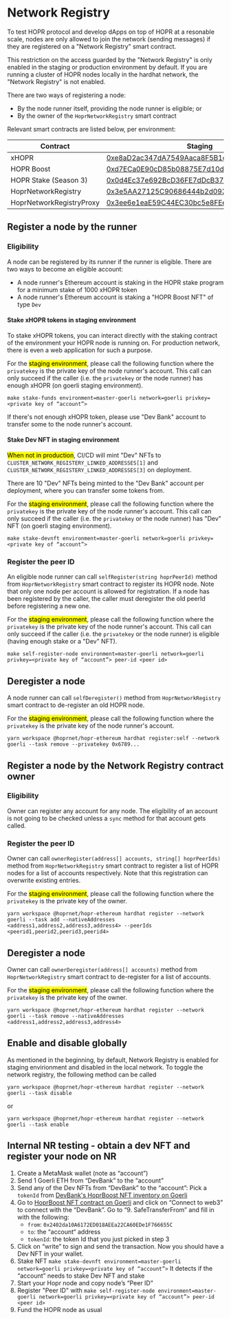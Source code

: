 # Network Registry

To test HOPR protocol and develop dApps on top of HOPR at a resonable scale, nodes are only allowed to join the network (sending messages) if they are registered on a "Network Registry" smart contract.

This restriction on the access guarded by the "Network Registry" is only enabled in the staging or production environment by default. If you are running a cluster of HOPR nodes locally in the hardhat network, the "Network Registry" is not enabled.

There are two ways of registering a node:

- By the node runner itself, providing the node runner is eligible; or
- By the owner of the `HoprNetworkRegistry` smart contract

Relevant smart contracts are listed below, per environment:

| Contract                 | Staging                                                                                                                      | Production                                                                                                                           |
| ------------------------ | ---------------------------------------------------------------------------------------------------------------------------- | ------------------------------------------------------------------------------------------------------------------------------------ |
| xHOPR                    | [0xe8aD2ac347dA7549Aaca8F5B1c5Bf979d85bC78F](https://goerli.etherscan.io/token/0xe8aD2ac347dA7549Aaca8F5B1c5Bf979d85bC78F)   | [0xD057604A14982FE8D88c5fC25Aac3267eA142a08](https://blockscout.com/xdai/mainnet/address/0xD057604A14982FE8D88c5fC25Aac3267eA142a08) |
| HOPR Boost               | [0xd7ECa0E90cD85b08875E7d10d4D25B274C6CC549](https://goerli.etherscan.io/token/0xd7eca0e90cd85b08875e7d10d4d25b274c6cc549)   | [0x43d13D7B83607F14335cF2cB75E87dA369D056c7](https://blockscout.com/xdai/mainnet/address/0x43d13D7B83607F14335cF2cB75E87dA369D056c7) |
| HOPR Stake (Season 3)    | [0x0d4Ec37e692BcD36FE7dDcB37a14358d7F44d72C](https://goerli.etherscan.io/address/0x0d4Ec37e692BcD36FE7dDcB37a14358d7F44d72C) | [0xae933331ef0bE122f9499512d3ed4Fa3896DCf20](https://blockscout.com/xdai/mainnet/address/0xae933331ef0bE122f9499512d3ed4Fa3896DCf20) |
| HoprNetworkRegistry      | [0x3e5AA27125C90686444b2d093BFe9b843E82D2F5](https://goerli.etherscan.io/address/0x3e5AA27125C90686444b2d093BFe9b843E82D2F5) |                                                                                                                                      |
| HoprNetworkRegistryProxy | [0x3ee6e1eaE59C44EC30bc5e8FEeE587f95C9F2626](https://goerli.etherscan.io/address/0x3ee6e1eaE59C44EC30bc5e8FEeE587f95C9F2626) |                                                                                                                                      |

## Register a node by the runner

### Eligibility

A node can be registered by its runner if the runner is eligible. There are two ways to become an eligible account:

- A node runner's Ethereum account is staking in the HOPR stake program for a minimum stake of 1000 xHOPR token
- A node runner's Ethereum account is staking a "HOPR Boost NFT" of type `Dev`

#### Stake xHOPR tokens in staging environment

To stake xHOPR tokens, you can interact directly with the staking contract of the environment your HOPR node is running on. For production network, there is even a web application for such a purpose.

For the <mark>staging environment</mark>, please call the following function where the `privatekey` is the private key of the node runner's account. This call can only succeed if the caller (i.e. the `privatekey` or the node runner) has enough xHOPR (on goerli staging environment).

```
make stake-funds environment=master-goerli network=goerli privkey=<private key of “account”>
```

If there's not enough xHOPR token, please use "Dev Bank" account to transfer some to the node runner's account.

#### Stake Dev NFT in staging environment

<mark>When not in production</mark>, CI/CD will mint "Dev" NFTs to `CLUSTER_NETWORK_REGISTERY_LINKED_ADDRESSES[1]` and `CLUSTER_NETWORK_REGISTERY_LINKED_ADDRESSES[3]` on deployment.

There are 10 "Dev" NFTs being minted to the "Dev Bank" account per deployment, where you can transfer some tokens from.

For the <mark>staging environment</mark>, please call the following function where the `privatekey` is the private key of the node runner's account. This call can only succeed if the caller (i.e. the `privatekey` or the node runner) has "Dev" NFT (on goerli staging environment).

```
make stake-devnft environment=master-goerli network=goerli privkey=<private key of “account”>
```

### Register the peer ID

An eligible node runner can call `selfRegister(string hoprPeerId)` method from `HoprNetworkRegistry` smart contract to register its HOPR node. Note that only one node per account is allowed for registration. If a node has been registered by the caller, the caller must deregister the old peerId before registering a new one.

For the <mark>staging environment</mark>, please call the following function where the `privatekey` is the private key of the node runner's account. This call can only succeed if the caller (i.e. the `privatekey` or the node runner) is eligible (having enough stake or a "Dev" NFT).

```
make self-register-node environment=master-goerli network=goerli privkey=<private key of “account”> peer-id <peer id>
```

## Deregister a node

A node runner can call `selfDeregister()` method from `HoprNetworkRegistry` smart contract to de-register an old HOPR node.

For the <mark>staging environment</mark>, please call the following function where the `privatekey` is the private key of the node runner's account.

```
yarn workspace @hoprnet/hopr-ethereum hardhat register:self --network goerli --task remove --privatekey 0x6789...
```

## Register a node by the Network Registry contract owner

### Eligibility

Owner can register any account for any node. The eligibility of an account is not going to be checked unless a `sync` method for that account gets called.

### Register the peer ID

Owner can call `ownerRegister(address[] accounts, string[] hoprPeerIds)` method from `HoprNetworkRegistry` smart contract to register a list of HOPR nodes for a list of accounts respectively. Note that this registration can overwrite existing entries.

For the <mark>staging environment</mark>, please call the following function where the `privatekey` is the private key of the owner.

```
yarn workspace @hoprnet/hopr-ethereum hardhat register --network goerli --task add --nativeAddresses <address1,address2,address3,address4> --peerIds <peerid1,peerid2,peerid3,peerid4>
```

## Deregister a node

Owner can call `ownerDeregister(address[] accounts)` method from `HoprNetworkRegistry` smart contract to de-register for a list of accounts.

For the <mark>staging environment</mark>, please call the following function where the `privatekey` is the private key of the owner.

```
yarn workspace @hoprnet/hopr-ethereum hardhat register --network goerli --task remove --nativeAddresses <address1,address2,address3,address4>
```

## Enable and disable globally

As mentioned in the beginning, by default, Network Registry is enabled for staging envirionment and disabled in the local network.
To toggle the network registry, the following method can be called

```
yarn workspace @hoprnet/hopr-ethereum hardhat register --network goerli --task disable
```

or

```
yarn workspace @hoprnet/hopr-ethereum hardhat register --network goerli --task enable
```

## Internal NR testing - obtain a dev NFT and register your node on NR

1. Create a MetaMask wallet (note as “account”)
2. Send 1 Goerli ETH from “DevBank” to the “account”
3. Send any of the Dev NFTs from “DevBank” to the “account”: Pick a `tokenId` from [DevBank's HoprBoost NFT inventory on Goerli](https://goerli.etherscan.io/token/0xd7eca0e90cd85b08875e7d10d4d25b274c6cc549?a=0x2402da10A6172ED018AEEa22CA60EDe1F766655C)
4. Go to [HoprBoost NFT contract on Goerli](https://goerli.etherscan.io/address/0xd7eca0e90cd85b08875e7d10d4d25b274c6cc549#writeContract) and click on “Connect to web3” to connect with the “DevBank”. Go to “9. SafeTransferFrom” and fill in with the following:
   - `from`: `0x2402da10A6172ED018AEEa22CA60EDe1F766655C`
   - `to`: the “account“ address
   - `tokenId`: the token Id that you just picked in step 3
5. Click on “write” to sign and send the transaction. Now you should have a Dev NFT in your wallet.
6. Stake NFT `make stake-devnft environment=master-goerli network=goerli privkey=<private key of “account”>` It detects if the “account” needs to stake Dev NFT and stake
7. Start your Hopr node and copy node’s “Peer ID”
8. Register "Peer ID" with `make self-register-node environment=master-goerli network=goerli privkey=<private key of “account”> peer-id <peer id>`
9. Fund the HOPR node as usual
